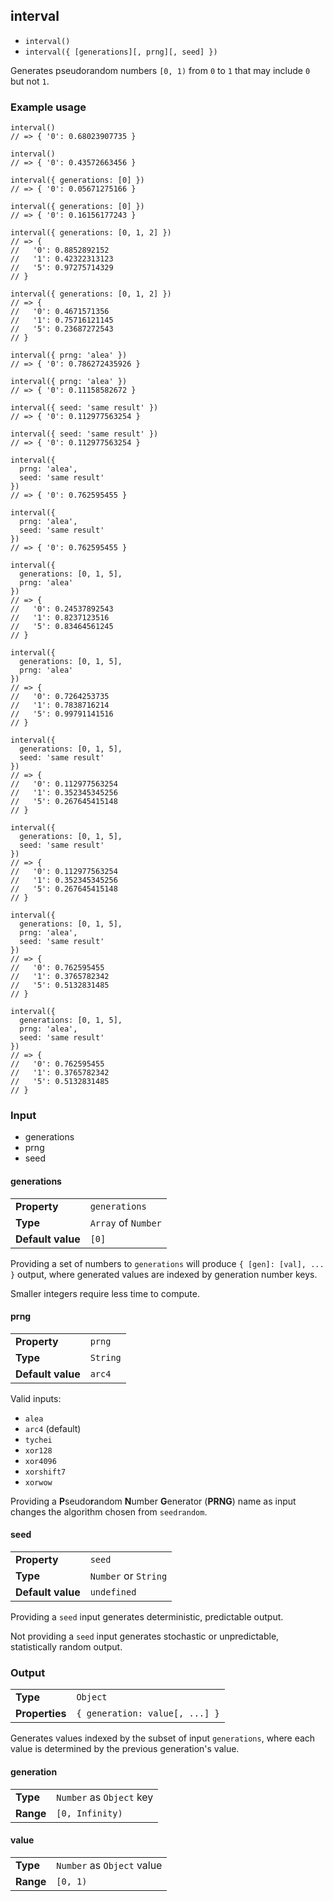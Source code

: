 ## interval
* `interval()`
* `interval({ [generations][, prng][, seed] })`

Generates pseudorandom numbers `[0, 1)` from `0` to `1` that may include `0` but not `1`.

### Example usage
```ecmascript 6
interval()
// => { '0': 0.68023907735 }

interval()
// => { '0': 0.43572663456 }

interval({ generations: [0] })
// => { '0': 0.05671275166 }

interval({ generations: [0] })
// => { '0': 0.16156177243 }
```

```ecmascript 6
interval({ generations: [0, 1, 2] })
// => {
//   '0': 0.8852892152
//   '1': 0.42322313123
//   '5': 0.97275714329
// }

interval({ generations: [0, 1, 2] })
// => {
//   '0': 0.4671571356
//   '1': 0.75716121145
//   '5': 0.23687272543
// }
```

```ecmascript 6
interval({ prng: 'alea' })
// => { '0': 0.786272435926 }

interval({ prng: 'alea' })
// => { '0': 0.11158582672 }
```

```ecmascript 6
interval({ seed: 'same result' })
// => { '0': 0.112977563254 }

interval({ seed: 'same result' })
// => { '0': 0.112977563254 }
```

```ecmascript 6
interval({
  prng: 'alea',
  seed: 'same result'
})
// => { '0': 0.762595455 }

interval({
  prng: 'alea',
  seed: 'same result'
})
// => { '0': 0.762595455 }
```

```ecmascript 6
interval({
  generations: [0, 1, 5],
  prng: 'alea'
})
// => {
//   '0': 0.24537892543
//   '1': 0.8237123516
//   '5': 0.83464561245
// }

interval({
  generations: [0, 1, 5],
  prng: 'alea'
})
// => {
//   '0': 0.7264253735
//   '1': 0.7838716214
//   '5': 0.99791141516
// }
```

```ecmascript 6
interval({
  generations: [0, 1, 5],
  seed: 'same result'
})
// => {
//   '0': 0.112977563254
//   '1': 0.352345345256
//   '5': 0.267645415148
// }

interval({
  generations: [0, 1, 5],
  seed: 'same result'
})
// => {
//   '0': 0.112977563254
//   '1': 0.352345345256
//   '5': 0.267645415148
// }
```

```ecmascript 6
interval({
  generations: [0, 1, 5],
  prng: 'alea',
  seed: 'same result'
})
// => {
//   '0': 0.762595455
//   '1': 0.3765782342
//   '5': 0.5132831485
// }

interval({
  generations: [0, 1, 5],
  prng: 'alea',
  seed: 'same result'
})
// => {
//   '0': 0.762595455
//   '1': 0.3765782342
//   '5': 0.5132831485
// }
```

### Input
* generations
* prng
* seed

#### generations
| | |
| --- | --- |
| **Property** | `generations` |
| **Type** | `Array` of `Number` |
| **Default value** | `[0]` |

Providing a set of numbers to `generations` will produce `{ [gen]: [val], ... }` output, where generated values are indexed by generation number keys.

Smaller integers require less time to compute.

#### prng
| | |
| --- | --- |
| **Property** | `prng` |
| **Type** | `String` |
| **Default value** | `arc4` |

Valid inputs:
* `alea`
* `arc4` (default)
* `tychei`
* `xor128`
* `xor4096`
* `xorshift7`
* `xorwow`

Providing a **P**seudo**r**andom **N**umber **G**enerator (**PRNG**) name as input changes the algorithm chosen from `seedrandom`.

#### seed
| | |
| --- | --- |
| **Property** | `seed` |
| **Type** | `Number` or `String` |
| **Default value** | `undefined` |

Providing a `seed` input generates deterministic, predictable output.

Not providing a `seed` input generates stochastic or unpredictable, statistically random output.

### Output
| | |
| --- | --- |
| **Type** | `Object` |
| **Properties** | `{ generation: value[, ...] }` |

Generates values indexed by the subset of input `generations`, where each value is determined by the previous generation's value.

#### generation
| | |
| --- | --- |
| **Type** | `Number` as `Object` key |
| **Range** | `[0, Infinity)` |

#### value
| | |
| --- | --- |
| **Type** | `Number` as `Object` value |
| **Range** | `[0, 1)` |
